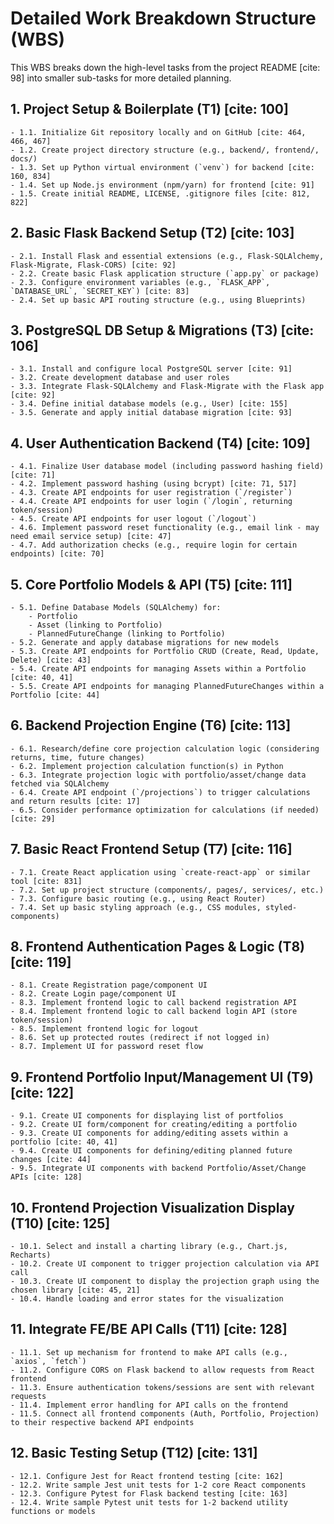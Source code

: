 # Detailed Work Breakdown Structure (WBS)

This WBS breaks down the high-level tasks from the project README [cite: 98] into smaller sub-tasks for more detailed planning.

## 1. Project Setup & Boilerplate (T1) [cite: 100]
    - 1.1. Initialize Git repository locally and on GitHub [cite: 464, 466, 467]
    - 1.2. Create project directory structure (e.g., backend/, frontend/, docs/)
    - 1.3. Set up Python virtual environment (`venv`) for backend [cite: 160, 834]
    - 1.4. Set up Node.js environment (npm/yarn) for frontend [cite: 91]
    - 1.5. Create initial README, LICENSE, .gitignore files [cite: 812, 822]

## 2. Basic Flask Backend Setup (T2) [cite: 103]
    - 2.1. Install Flask and essential extensions (e.g., Flask-SQLAlchemy, Flask-Migrate, Flask-CORS) [cite: 92]
    - 2.2. Create basic Flask application structure (`app.py` or package)
    - 2.3. Configure environment variables (e.g., `FLASK_APP`, `DATABASE_URL`, `SECRET_KEY`) [cite: 83]
    - 2.4. Set up basic API routing structure (e.g., using Blueprints)

## 3. PostgreSQL DB Setup & Migrations (T3) [cite: 106]
    - 3.1. Install and configure local PostgreSQL server [cite: 91]
    - 3.2. Create development database and user roles
    - 3.3. Integrate Flask-SQLAlchemy and Flask-Migrate with the Flask app [cite: 92]
    - 3.4. Define initial database models (e.g., User) [cite: 155]
    - 3.5. Generate and apply initial database migration [cite: 93]

## 4. User Authentication Backend (T4) [cite: 109]
    - 4.1. Finalize User database model (including password hashing field) [cite: 71]
    - 4.2. Implement password hashing (using bcrypt) [cite: 71, 517]
    - 4.3. Create API endpoints for user registration (`/register`)
    - 4.4. Create API endpoints for user login (`/login`, returning token/session)
    - 4.5. Create API endpoints for user logout (`/logout`)
    - 4.6. Implement password reset functionality (e.g., email link - may need email service setup) [cite: 47]
    - 4.7. Add authorization checks (e.g., require login for certain endpoints) [cite: 70]

## 5. Core Portfolio Models & API (T5) [cite: 111]
    - 5.1. Define Database Models (SQLAlchemy) for:
        - Portfolio
        - Asset (linking to Portfolio)
        - PlannedFutureChange (linking to Portfolio)
    - 5.2. Generate and apply database migrations for new models
    - 5.3. Create API endpoints for Portfolio CRUD (Create, Read, Update, Delete) [cite: 43]
    - 5.4. Create API endpoints for managing Assets within a Portfolio [cite: 40, 41]
    - 5.5. Create API endpoints for managing PlannedFutureChanges within a Portfolio [cite: 44]

## 6. Backend Projection Engine (T6) [cite: 113]
    - 6.1. Research/define core projection calculation logic (considering returns, time, future changes)
    - 6.2. Implement projection calculation function(s) in Python
    - 6.3. Integrate projection logic with portfolio/asset/change data fetched via SQLAlchemy
    - 6.4. Create API endpoint (`/projections`) to trigger calculations and return results [cite: 17]
    - 6.5. Consider performance optimization for calculations (if needed) [cite: 29]

## 7. Basic React Frontend Setup (T7) [cite: 116]
    - 7.1. Create React application using `create-react-app` or similar tool [cite: 831]
    - 7.2. Set up project structure (components/, pages/, services/, etc.)
    - 7.3. Configure basic routing (e.g., using React Router)
    - 7.4. Set up basic styling approach (e.g., CSS modules, styled-components)

## 8. Frontend Authentication Pages & Logic (T8) [cite: 119]
    - 8.1. Create Registration page/component UI
    - 8.2. Create Login page/component UI
    - 8.3. Implement frontend logic to call backend registration API
    - 8.4. Implement frontend logic to call backend login API (store token/session)
    - 8.5. Implement frontend logic for logout
    - 8.6. Set up protected routes (redirect if not logged in)
    - 8.7. Implement UI for password reset flow

## 9. Frontend Portfolio Input/Management UI (T9) [cite: 122]
    - 9.1. Create UI components for displaying list of portfolios
    - 9.2. Create UI form/component for creating/editing a portfolio
    - 9.3. Create UI components for adding/editing assets within a portfolio [cite: 40, 41]
    - 9.4. Create UI components for defining/editing planned future changes [cite: 44]
    - 9.5. Integrate UI components with backend Portfolio/Asset/Change APIs [cite: 128]

## 10. Frontend Projection Visualization Display (T10) [cite: 125]
    - 10.1. Select and install a charting library (e.g., Chart.js, Recharts)
    - 10.2. Create UI component to trigger projection calculation via API call
    - 10.3. Create UI component to display the projection graph using the chosen library [cite: 45, 21]
    - 10.4. Handle loading and error states for the visualization

## 11. Integrate FE/BE API Calls (T11) [cite: 128]
    - 11.1. Set up mechanism for frontend to make API calls (e.g., `axios`, `fetch`)
    - 11.2. Configure CORS on Flask backend to allow requests from React frontend
    - 11.3. Ensure authentication tokens/sessions are sent with relevant requests
    - 11.4. Implement error handling for API calls on the frontend
    - 11.5. Connect all frontend components (Auth, Portfolio, Projection) to their respective backend API endpoints

## 12. Basic Testing Setup (T12) [cite: 131]
    - 12.1. Configure Jest for React frontend testing [cite: 162]
    - 12.2. Write sample Jest unit tests for 1-2 core React components
    - 12.3. Configure Pytest for Flask backend testing [cite: 163]
    - 12.4. Write sample Pytest unit tests for 1-2 backend utility functions or models